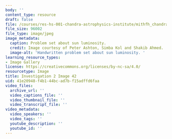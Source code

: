 ```yaml
---
body: ''
content_type: resource
draft: false
file: /courses/res-hs-001-chandra-astrophysics-institute/mithfh_chandra_inv2_sunlum.jpg
file_size: 96002
file_type: image/jpeg
image_metadata:
  caption: Problem set about sun luminosity.
  credit: Image courtesy of Peter Ashton, Simba Kol and Shakib Ahmed.
  image-alt: 'Handwritten problem set about sun luminosity. '
learning_resource_types:
- Image Gallery
license: https://creativecommons.org/licenses/by-nc-sa/4.0/
resourcetype: Image
title: Investigation 2 Image 42
uid: 41e20948-f4b1-44bc-ad7b-f15adffd6faa
video_files:
  archive_url: ''
  video_captions_file: ''
  video_thumbnail_file: ''
  video_transcript_file: ''
video_metadata:
  video_speakers: ''
  video_tags: ''
  youtube_description: ''
  youtube_id: ''
---
```

